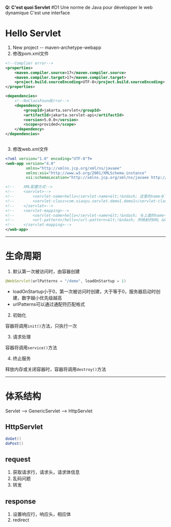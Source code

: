 
**Q: C'est quoi Servlet** #D1 
Une norme de Java pour développer le web dynamique
C'est une interface

# Hello Servlet

1. New project -- maven-archetype-webapp
2. 修改pom.xml文件

```xml
<!--Complier error-->
<properties>  
	<maven.compiler.source>17</maven.compiler.source>  
	<maven.compiler.target>17</maven.compiler.target>  
	<project.build.sourceEncoding>UTF-8</project.build.sourceEncoding>  
</properties>

<dependencies>  
	<!--NoClassFoundError-->
	<dependency>
		<groupId>jakarta.servlet</groupId>  
		<artifactId>jakarta.servlet-api</artifactId>  
		<version>5.0.0</version>  
		<scope>provided</scope>  
	</dependency>
</dependencies>
  
```

3. 修改web.xml文件

```xml
<?xml version="1.0" encoding="UTF-8"?>  
<web-app version="4.0"  
         xmlns="http://xmlns.jcp.org/xml/ns/javaee"  
         xmlns:xsi="http://www.w3.org/2001/XMLSchema-instance"  
         xsi:schemaLocation="http://xmlns.jcp.org/xml/ns/javaee http://xmlns.jcp.org/xml/ns/javaee/web-app_4_0.xsd">  

<!--    XML配置方式-->
<!--    <servlet>-->  
<!--        <servlet-name>hello</servlet-name>&lt;!&ndash; 这里的name与下面的name一致即可 &ndash;&gt;-->
<!--        <servlet-class>com.xiaoyu.servlet.demo1.demo1</servlet-class>&lt;!&ndash; 使用到的class文件 &ndash;&gt;-->
<!--    </servlet>-->  
<!--    <servlet-mapping>-->  
<!--        <servlet-name>hello</servlet-name>&lt;!&ndash; 与上面的name一致 &ndash;&gt;-->
<!--        <url-pattern>/hello</url-pattern>&lt;!&ndash; 所映射的URL &ndash;&gt;-->  
<!--    </servlet-mapping>-->  
</web-app>
```

***

# 生命周期

1. 默认第一次被访问时，由容器创建

```java
@WebServlet(urlPatterns = "/demo", loadOnStartup = 1)
```

- loadOnStartup小于0，第一次被访问时创建，大于等于0，服务器启动时创建，数字越小优先级越高
- urlPatterns可以通过通配符匹配格式

2. 初始化

容器将调用```init()```方法，只执行一次

3. 请求处理

容器将调用```service()```方法

4. 终止服务

释放内存或关闭容器时，容器将调用```destroy()```方法

***

# 体系结构

Servlet --> GenericServlet --> HttpServlet

## HttpServlet

```java
doGet()
doPost()
```

## request

1. 获取请求行，请求头，请求体信息
2. 乱码问题
3. 转发

## response

1. 设置响应行，响应头，相应体
2. redirect

